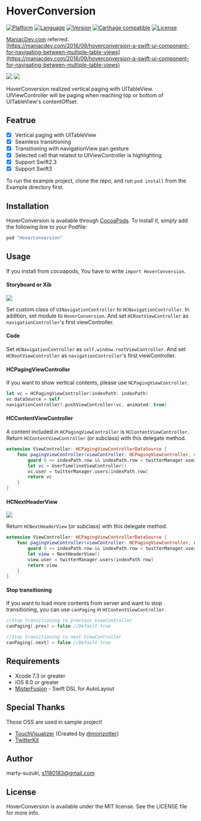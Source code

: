 # HoverConversion

[![Platform](http://img.shields.io/badge/platform-ios-blue.svg?style=flat
)](https://developer.apple.com/iphone/index.action)
[![Language](http://img.shields.io/badge/language-swift-brightgreen.svg?style=flat
)](https://developer.apple.com/swift)
[![Version](https://img.shields.io/cocoapods/v/HoverConversion.svg?style=flat)](http://cocoapods.org/pods/HoverConversion)
[![Carthage compatible](https://img.shields.io/badge/Carthage-compatible-4BC51D.svg?style=flat)](https://github.com/Carthage/Carthage)
[![License](https://img.shields.io/cocoapods/l/HoverConversion.svg?style=flat)](http://cocoapods.org/pods/HoverConversion)

[ManiacDev.com](https://maniacdev.com/) referred.  
[https://maniacdev.com/2016/09/hoverconversion-a-swift-ui-component-for-navigating-between-multiple-table-views](https://maniacdev.com/2016/09/hoverconversion-a-swift-ui-component-for-navigating-between-multiple-table-views)

![](./Images/sample1.gif) ![](./Images/sample2.gif)

HoverConversion realized vertical paging with UITableView. UIViewController will be paging when reaching top or bottom of UITableView's contentOffset.

## Featrue

- [x] Vertical paging with UITableView
- [x] Seamless transitioning
- [x] Transitioning with navigationView pan gesture
- [x] Selected cell that related to UIViewController is highlighting
- [x] Support Swift2.3
- [x] Support Swift3

To run the example project, clone the repo, and run `pod install` from the Example directory first.

## Installation

HoverConversion is available through [CocoaPods](http://cocoapods.org). To install
it, simply add the following line to your Podfile:

```ruby
pod "HoverConversion"
```

## Usage

If you install from cocoapods, You have to write `import HoverConversion`.

#### Storyboard or Xib

![](./Images/storyboard.png)

Set custom class of `UINavigationController` to `HCNavigationController`. In addition, set module to `HoverConversion`.
And set `HCRootViewController` as `navigationController`'s first viewController.

#### Code

Set `HCNavigationController` as `self.window.rootViewController`.
And set `HCRootViewController` as `navigationController`'s first viewController.

#### HCPagingViewController

If you want to show vertical contents, please use `HCPagingViewController`.

```swift
let vc = HCPagingViewController(indexPath: indexPath)
vc.dataSource = self
navigationController?.pushViewController(vc, animated: true)
```

#### HCContentViewController

A content included in `HCPagingViewController` is `HCContentViewController`.  
Return `HCContentViewController` (or subclass)  with this delegate method.

```swift
extension ViewController: HCPagingViewControllerDataSource {
    func pagingViewController(viewController: HCPagingViewController, viewControllerFor indexPath: NSIndexPath) -> HCContentViewController? {
        guard 0 <= indexPath.row && indexPath.row < twitterManager.users.count else { return nil }
        let vc = UserTimelineViewController()
        vc.user = twitterManager.users[indexPath.row]
        return vc
    }
}
```

#### HCNextHeaderView

![](./Images/next_header.png)

Return `HCNextHeaderView` (or subclass)  with this delegate method.

```swift
extension ViewController: HCPagingViewControllerDataSource {
    func pagingViewController(viewController: HCPagingViewController, nextHeaderViewFor indexPath: NSIndexPath) -> HCNextHeaderView? {
        guard 0 <= indexPath.row && indexPath.row < twitterManager.users.count else { return nil }
        let view = NextHeaderView()
        view.user = twitterManager.users[indexPath.row]
        return view
    }
}
```

#### Stop transitioning

If you want to load more contents from server and want to stop transitioning, you can use `canPaging` in `HCContentViewController`.

```swift
//Stop transitioning to previous ViewController
canPaging[.prev] = false //Default true

//Stop transitioning to next ViewController
canPaging[.next] = false //Default true
```

## Requirements

- Xcode 7.3 or greater
- iOS 8.0 or greater
- [MisterFusion](https://github.com/marty-suzuki/MisterFusion) - Swift DSL for AutoLayout

## Special Thanks

Those OSS are used in sample project!

- [TouchVisualizer](https://github.com/morizotter/TouchVisualizer) (Created by [@morizotter](https://github.com/morizotter))
- [TwitterKit](https://docs.fabric.io/apple/twitter/overview.html#)

## Author

marty-suzuki, s1180183@gmail.com

## License

HoverConversion is available under the MIT license. See the LICENSE file for more info.
